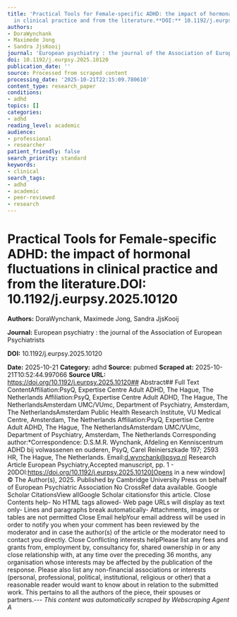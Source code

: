 ```yaml
---
title: 'Practical Tools for Female-specific ADHD: the impact of hormonal fluctuations
  in clinical practice and from the literature.**DOI:** 10.1192/j.eurpsy.2025.10120'
authors:
- DoraWynchank
- Maximede Jong
- Sandra JjsKooij
journal: 'European psychiatry : the journal of the Association of European Psychiatrists'
doi: 10.1192/j.eurpsy.2025.10120
publication_date: ''
source: Processed from scraped content
processing_date: '2025-10-21T22:15:09.780610'
content_type: research_paper
conditions:
- adhd
topics: []
categories:
- adhd
reading_level: academic
audience:
- professional
- researcher
patient_friendly: false
search_priority: standard
keywords:
- clinical
search_tags:
- adhd
- academic
- peer-reviewed
- research
---
```


# Practical Tools for Female-specific ADHD: the impact of hormonal fluctuations in clinical practice and from the literature.**DOI:** 10.1192/j.eurpsy.2025.10120

**Authors:** DoraWynchank, Maximede Jong, Sandra JjsKooij

**Journal:** European psychiatry : the journal of the Association of European Psychiatrists

**DOI:** 10.1192/j.eurpsy.2025.10120

**Date:** 2025-10-21
**Category:** adhd
**Source:** pubmed
**Scraped at:** 2025-10-21T10:52:44.997066
**Source URL:** https://doi.org/10.1192/j.eurpsy.2025.10120## Abstract## Full Text ContentAffiliation:PsyQ, Expertise Centre Adult ADHD, The Hague, The Netherlands Affiliation:PsyQ, Expertise Centre Adult ADHD, The Hague, The NetherlandsAmsterdam UMC/VUmc, Department of Psychiatry, Amsterdam, The NetherlandsAmsterdam Public Health Research Institute, VU Medical Centre, Amsterdam, The Netherlands Affiliation:PsyQ, Expertise Centre Adult ADHD, The Hague, The NetherlandsAmsterdam UMC/VUmc, Department of Psychiatry, Amsterdam, The Netherlands Corresponding author:*Correspondence: D.S.M.R. Wynchank, Afdeling en Kenniscentrum ADHD bij volwassenen en ouderen, PsyQ, Carel Reinierszkade 197; 2593 HR, The Hague, The Netherlands. Email:d.wynchank@psyq.nl Research Article European Psychiatry,Accepted manuscript, pp. 1 - 20DOI:https://doi.org/10.1192/j.eurpsy.2025.10120[Opens in a new window] © The Author(s), 2025. Published by Cambridge University Press on behalf of European Psychiatric Association No CrossRef data available. Google Scholar CitationsView allGoogle Scholar citationsfor this article. Close Contents help- No HTML tags allowed- Web page URLs will display as text only- Lines and paragraphs break automatically- Attachments, images or tables are not permitted Close Email helpYour email address will be used in order to notify you when your comment has been reviewed by the moderator and in case the author(s) of the article or the moderator need to contact you directly. Close Conflicting interests helpPlease list any fees and grants from, employment by, consultancy for, shared ownership in or any close relationship with, at any time over the preceding 36 months, any organisation whose interests may be affected by the publication of the response. Please also list any non-financial associations or interests (personal, professional, political, institutional, religious or other) that a reasonable reader would want to know about in relation to the submitted work. This pertains to all the authors of the piece, their spouses or partners.---
*This content was automatically scraped by Webscraping Agent A*